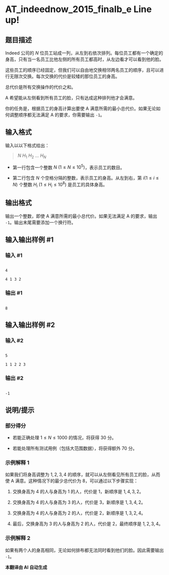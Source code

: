 # AT_indeednow_2015_finalb_e Line up!

## 题目描述

Indeed 公司的 $N$ 位员工站成一列，从左到右依次排列。每位员工都有一个确定的身高，只有当一名员工比他左侧的所有员工都高时，从左边看才可以看到他的脸。

这些员工的顺序已经固定，但我们可以自由地交换相邻两名员工的顺序，且可以进行无限次交换。每次交换的代价是较矮的那位员工的身高。

总代价是所有交换操作的代价之和。

A 希望能从左侧看到所有员工的脸，只有达成这种排列他才会满意。

你的任务是，根据员工的身高计算出要使 A 满意所需的最小总代价。如果无论如何调整顺序都无法满足 A 的要求，你需要输出 `-1`。

## 输入格式

输入以以下格式给出：

> $N$ $H_1$ $H_2$ … $H_N$

- 第一行包含一个整数 $N\ (1 \le N \le 10^5)$，表示员工的数目。
- 第二行包含 $N$ 个空格分隔的整数，表示员工的身高。从左到右，第 $i(1 \le i \le N)$ 个整数 $H_i\ (1 \le H_i \le 10^8)$ 是员工的具体身高。

## 输出格式

输出一个整数，即使 A 满意所需的最小总代价。如果无法满足 A 的要求，输出 `-1`。输出末尾需要添加一个换行符。

## 输入输出样例 #1

### 输入 #1

```
4
4 1 3 2
```

### 输出 #1

```
8
```

## 输入输出样例 #2

### 输入 #2

```
5
1 1 2 2 3
```

### 输出 #2

```
-1
```

## 说明/提示

### 部分得分
- 若能正确处理 $1 \le N \le 1000$ 的情况，将获得 $30$ 分。
- 若能处理所有测试用例（包括大范围数据），将获得额外 $70$ 分。

### 示例解释 1

如果我们将身高调整为 $1, 2, 3, 4$ 的顺序，就可以从左侧看见所有员工的脸，从而使 A 满意。这种情况下的最少总代价为 $8$，可以通过以下步骤实现：
1. 交换身高为 $4$ 的人与身高为 $1$ 的人，代价是 $1$，新顺序是 $1, 4, 3, 2$。
2. 交换身高为 $4$ 的人与身高为 $3$ 的人，代价是 $3$，新顺序是 $1, 3, 4, 2$。
3. 交换身高为 $4$ 的人与身高为 $2$ 的人，代价是 $2$，新顺序是 $1, 3, 2, 4$。
4. 最后，交换身高为 $3$ 的人与身高为 $2$ 的人，代价是 $2$，最终顺序是 $1, 2, 3, 4$。

### 示例解释 2

如果有两个人的身高相同，无论如何排布都无法同时看到他们的脸。因此需要输出 `-1`。

 **本翻译由 AI 自动生成**